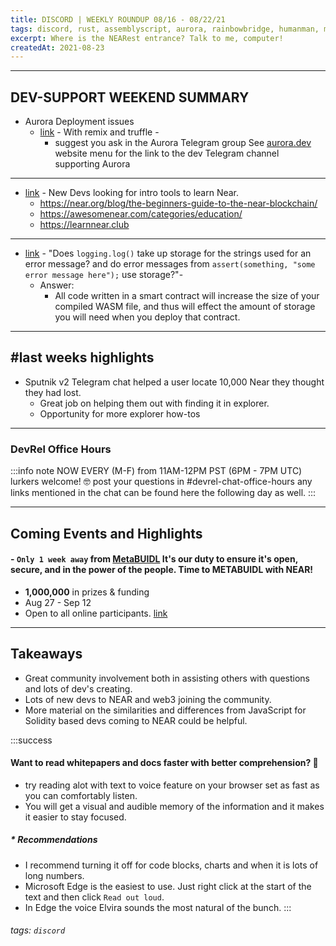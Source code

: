 ```yaml
---
title: DISCORD | WEEKLY ROUNDUP 08/16 - 08/22/21
tags: discord, rust, assemblyscript, aurora, rainbowbridge, humanman, multitoken
excerpt: Where is the NEARest entrance? Talk to me, computer!
createdAt: 2021-08-23
--- 
```

<!-- # DISCORD | WEEKLY ROUNDUP 2021-08-15 -> 2021-08-22 -->
***

## DEV-SUPPORT WEEKEND SUMMARY 
- Aurora Deployment issues
    -  [link](discord://discordapp.com/channels/490367152054992913/542945453533036544/878584137483710474) - With remix and truffle -
        - suggest you ask in the Aurora Telegram group
            See [aurora.dev](https://aurora.dev) website menu for the link to the dev Telegram channel supporting Aurora
***
-  [link](discord://discordapp.com/channels/490367152054992913/542945453533036544/878590167957512202) - New Devs looking for intro tools to learn Near.
    -  https://near.org/blog/the-beginners-guide-to-the-near-blockchain/
    - https://awesomenear.com/categories/education/
    - https://learnnear.club
***
 
 -   [link](discord://discordapp.com/channels/490367152054992913/542945453533036544/879047697498255452) - "Does `logging.log()` take up storage for the strings used for an error message? and do error messages from `assert(something, "some error message here");` use storage?"-
        - Answer: 
            - All code written in a smart contract will increase the size of your compiled WASM file, and thus will effect the amount of storage you will need when you deploy that contract.
***

## \#last weeks highlights

- Sputnik v2 Telegram chat helped a user locate 10,000 Near they thought they had lost. 
    - Great job on helping them out with finding it in explorer.
    - Opportunity for more explorer how-tos


***
### DevRel Office Hours

:::info note
NOW EVERY (M-F) from 11AM-12PM PST (6PM - 7PM UTC)
lurkers welcome! :nerd_face:
post your questions in #devrel-chat-office-hours
any links mentioned in the chat can be found here the following day as well.
:::



***
## Coming Events and Highlights


#### - `Only 1 week away` from [MetaBUIDL](https://metabuidl.splashthat.com/edu) It's our duty to ensure it's open, secure, and in the power of the people. Time to METABUIDL with NEAR!
 - **1,000,000** in prizes & funding
 - Aug 27 - Sep 12
 - Open to all online participants. [link](https://metabuidl.splashthat.com/edu)

***  

## Takeaways
- Great community involvement both in assisting others with questions and lots of dev's creating.
- Lots of new devs to NEAR and web3 joining the community.
- More material on the similarities and differences from JavaScript for Solidity based devs coming to NEAR could be helpful. 

:::success
#### Want to read whitepapers and docs faster with better comprehension? 🧐

- try reading alot with text to voice feature on your browser set as fast as you can comfortably listen.
- You will get a visual and audible memory of the information and it makes it easier to stay focused.

##### * Recommendations     
   - I recommend turning it off for code blocks, charts and when it is lots of long numbers.
   - Microsoft Edge is the easiest to use. Just right click at the start of the text and then click `Read out loud`. 
- In Edge the voice Elvira sounds the most natural of the bunch.
:::


###### tags: `discord`